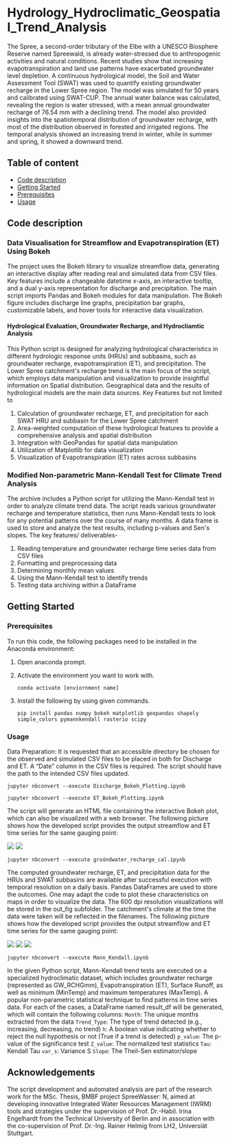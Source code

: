 # Hydrology_Hydroclimatic_Geospatial_Trend_Analysis
The Spree, a second-order tributary of the Elbe with a UNESCO Biosphere Reserve named Spreewald, is already water-stressed due to anthropogenic activities 
and natural conditions. Recent studies show that increasing evapotranspiration and land use patterns have exacerbated groundwater level depletion. 
A continuous hydrological model, the Soil and Water Assessment Tool (SWAT) was used to quantify existing groundwater recharge in the Lower Spree region. 
The model was simulated for 50 years and calibrated using SWAT-CUP. The annual water balance was calculated, revealing the region is water stressed, 
with a mean annual groundwater recharge of 76.54 mm with a declining trend. The model also provided insights into the spatiotemporal distribution of groundwater recharge,
with most of the distribution observed in forested and irrigated regions. The temporal analysis showed an increasing trend in winter, while in summer and spring, 
it showed a downward trend.

## Table of content

- [Code description](#Code-description)
- [Getting Started](#Getting-Started)
- [Prerequisites](#Prerequisites)
- [Usage](#Usage)

## Code description
### Data Visualisation for Streamflow and Evapotranspiration (ET) Using Bokeh
The project uses the Bokeh library to visualize streamflow data, generating an interactive display after reading real and simulated data from CSV files. Key features include a changeable datetime x-axis, an interactive tooltip, and a dual y-axis representation for discharge and precipitation. The main script imports Pandas and Bokeh modules for data manipulation. The Bokeh figure includes discharge line graphs, precipitation bar graphs, customizable labels, and hover tools for interactive data visualization.

#### Hydrological Evaluation, Groundwater Recharge, and Hydrocliamtic Analysis 
This Python script is designed for analyzing hydrological characteristics in different hydrologic response units (HRUs) and subbasins, such as groundwater recharge, evapotranspiration (ET), and precipitation. The Lower Spree catchment's recharge trend is the main focus of the script, which employs data manipulation and visualization to provide insightful information on Spatial distribution. Geographical data and the results of hydrological models are the main data sources.
Key Features but not limited to
1. Calculation of groundwater recharge, ET, and precipitation for each SWAT HRU and subbasin for the Lower Spree catchment
2. Area-weighted computation of these hydrological features to provide a comprehensive analysis and spatial distribution
3. Integration with GeoPandas for spatial data manipulation
4. Utilization of Matplotlib for data visualization
5. Visualization of Evapotranspiration (ET) rates across subbasins

### Modified Non-parametric Mann-Kendall Test for Climate Trend Analysis
The archive includes a Python script for utilizing the Mann-Kendall test in order to analyze climate trend data. The script reads various groundwater recharge and temperature statistics, then runs Mann-Kendall tests to look for any potential patterns over the course of many months. A data frame is used to store and analyze the test results, including p-values and Sen's slopes.
The key features/ deliverables- 
1. Reading temperature and groundwater recharge time series data from CSV files
2. Formatting and preprocessing data
3. Determining monthly mean values
4. Using the Mann-Kendall test to identify trends
5. Testing data archiving within a DataFrame
  
## Getting Started

### Prerequisites
To run this code, the following packages need to be installed in the Anaconda environment:

1. Open anaconda prompt.

2. Activate the environment you want to work with.

   ```
   conda activate [enviornment name] 
   ```

3. Install the following by using given commands.

   ```
   pip install pandas numpy bokeh matplotlib geopandas shapely simple_colors pymannkendall rasterio scipy

   ```

### Usage
Data Preparation: It is requested that an accessible directory be chosen for the observed and simulated CSV files to be placed in both for Discharge and ET. A “Date” column in the CSV files is required. The script should have the path to the intended CSV files updated.

```
jupyter nbconvert --execute Discharge_Bokeh_Plotting.ipynb
```
```
jupyter nbconvert --execute ET_Bokeh_Plotting.ipynb
```
The script will generate an HTML file containing the interactive Bokeh plot, which can also be visualized with a web browser.
The following picture shows how the developed script provides the output streamflow and ET time series for the same gauging point:

![](/Bokeh%20Plotting_Discharge_ET/Discharge/Outputs%20for%20Discharge/99_Beeskow.png)
![](/Bokeh%20Plotting_Discharge_ET/ET/Outputs%20for%20ET/99_Beeskow.png)

```
jupyter nbconvert --execute groúndwater_recharge_cal.ipynb
```
The computed groundwater recharge, ET, and precipitation data for the HRUs and SWAT subbasins are available after successful execution with temporal resolution 
on a daily basis. Pandas DataFrames are used to store the outcomes. One may adapt the code to plot these characteristics on maps in order to visualize the data.
The 600 dpi resolution visualizations will be stored in the out_fig subfolder. The catchment's climate at the time the data were taken will be reflected in the filenames.
The following picture shows how the developed script provides the output streamflow and ET time series for the same gauging point:

![](/Ground%20Water%20Recharge%20Calculation/fig_gw/gw_et_geo.png)
![](/Ground%20Water%20Recharge%20Calculation/fig_gw/gw_precip_geo.png)
![](/Ground%20Water%20Recharge%20Calculation/fig_gw/gw_daily_geo.png)

```
jupyter nbconvert --execute Mann_Kendall.ipynb
```
In the given Python script, Mann-Kendall trend tests are executed on a specialized hydroclimatic dataset, which includes groundwater recharge (represented as GW_RCHGmm), Evapotranspiration (ET), Surface Runoff, as well as minimum (MinTemp) and maximum temperatures (MaxTemp). A popular non-parametric statistical technique to find patterns in time series data.
For each of the cases, a DataFrame named result_df will be generated, which will contain the following columns:
`Month`: The unique months extracted from the data
`Trend_Type`: The type of trend detected (e.g., increasing, decreasing, no trend)
`h`: A boolean value indicating whether to reject the null hypothesis or not (True if a trend is detected)
`p_value`: The p-value of the significance test
`Z_value`: The normalized test statistics
`Tau`: Kendall Tau
`var_s`: Variance S
`Slope`: The Theil-Sen estimator/slope
## Acknowledgements
The script development and automated analysis are part of the research work for the MSc. Thesis, BMBF project SpreeWasser: N, aimed at developing innovative Integrated Water Resources Management (IWRM) tools and strategies
under the supervision of Prof. Dr.-Habil. Irina Engelhardt from the Technical University of Berlin and in association with the co-supervision of Prof. Dr.-Ing. Rainer Helmig from LH2, Universiät Stuttgart.

